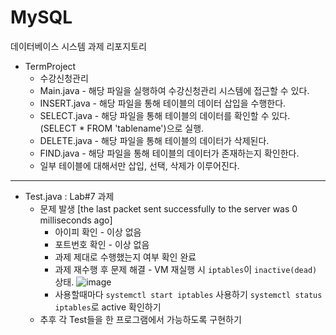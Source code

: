 # MySQL

데이터베이스 시스템 과제 리포지토리

* TermProject
  * 수강신청관리
  * Main.java - 해당 파일을 실행하여 수강신청관리 시스템에 접근할 수 있다.
  * INSERT.java - 해당 파일을 통해 테이블의 데이터 삽입을 수행한다.
  * SELECT.java - 해당 파일을 통해 테이블의 데이터를 확인할 수 있다. (SELECT * FROM 'tablename')으로 실행.
  * DELETE.java - 해당 파일을 통해 테이블의 데이터가 삭제된다.
  * FIND.java - 해당 파일을 통해 테이블의 데이터가 존재하는지 확인한다.
  * 일부 테이블에 대해서만 삽입, 선택, 삭제가 이루어진다.


---
* Test.java : Lab#7 과제
  * 문제 발생 [the last packet sent successfully to the server was 0 milliseconds ago]
    * 아이피 확인 - 이상 없음
    * 포트번호 확인 - 이상 없음
    * 과제 제대로 수행했는지 여부 확인 완료
    * 과제 재수행 후 문제 해결 - VM 재실행 시 `iptables`이 `inactive(dead)` 상태.
      ![image](https://github.com/NyanPunch/MySQL/assets/51149853/b09e3d82-868e-4da1-bfcc-c970c3b40ceb)
    * 사용할때마다 `systemctl start iptables` 사용하기 `systemctl status iptables`로 active 확인하기
   * 추후 각 Test들을 한 프로그램에서 가능하도록 구현하기
